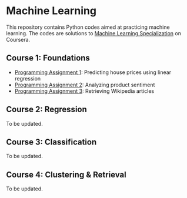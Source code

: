 # Machine Learning
This repository contains Python codes aimed at practicing machine learning. The codes are solutions to [Machine Learning Specialization](https://www.coursera.org/specializations/machine-learning#courses) on Coursera.

## Course 1: Foundations
- [Programming Assignment 1](PA1.ipynb): Predicting house prices using linear regression
- [Programming Assignment 2](PA2.ipynb): Analyzing product sentiment 
- [Programming Assignment 3](PA3.ipynb): Retrieving Wikipedia articles 

## Course 2: Regression
To be updated.

## Course 3: Classification
To be updated.

## Course 4: Clustering & Retrieval
To be updated.
